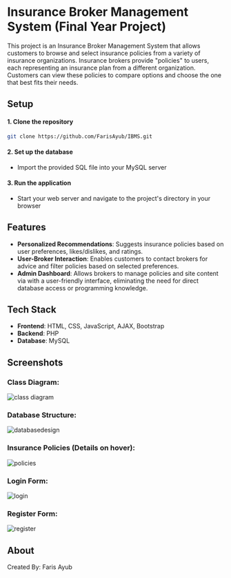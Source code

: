 # Insurance Broker Management System (Final Year Project)
This project is an Insurance Broker Management System that allows customers to browse and select insurance policies from a variety of insurance organizations. Insurance brokers provide "policies" to users, each representing an insurance plan from a different organization. Customers can view these policies to compare options and choose the one that best fits their needs.

## Setup

#### 1. Clone the repository

```bash
git clone https://github.com/FarisAyub/IBMS.git
```

#### 2. Set up the database

- Import the provided SQL file into your MySQL server
  
#### 3. Run the application

- Start your web server and navigate to the project's directory in your browser

## Features

- **Personalized Recommendations**: Suggests insurance policies based on user preferences, likes/dislikes, and ratings.
- **User-Broker Interaction**: Enables customers to contact brokers for advice and filter policies based on selected preferences.
- **Admin Dashboard**: Allows brokers to manage policies and site content via with a user-friendly interface, eliminating the need for direct database access or programming knowledge.

## Tech Stack

- **Frontend**: HTML, CSS, JavaScript, AJAX, Bootstrap 
- **Backend**: PHP  
- **Database**: MySQL

## Screenshots

### Class Diagram: 
![class diagram](https://github.com/user-attachments/assets/54076738-4580-4272-93e2-8b45de537976)

### Database Structure: 
![databasedesign](https://github.com/user-attachments/assets/2df73f30-5cb2-457d-9613-6e4c786534d8)

### Insurance Policies (Details on hover): 
![policies](https://github.com/user-attachments/assets/1cb172af-8aab-4506-91cc-8cd1e4aaed7f)

### Login Form: 
![login](https://github.com/user-attachments/assets/51d188b1-ba6b-4d5a-b97f-eda3e88aa842)

### Register Form:
![register](https://github.com/user-attachments/assets/3ece3b51-a0e1-4dc4-9409-50609cb9939a)

## About
Created By: Faris Ayub
